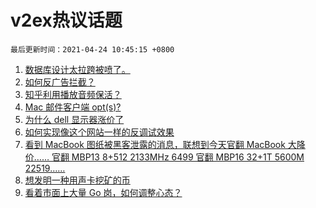 # v2ex热议话题

`最后更新时间：2021-04-24 10:45:15 +0800`

1. [数据库设计太拉跨被喷了。](https://www.v2ex.com/t/772712)
1. [如何反广告拦截？](https://www.v2ex.com/t/772685)
1. [知乎利用播放音频保活？](https://www.v2ex.com/t/772704)
1. [Mac 邮件客户端 opt(s)?](https://www.v2ex.com/t/772700)
1. [为什么 dell 显示器涨价了](https://www.v2ex.com/t/772660)
1. [如何实现像这个网站一样的反调试效果](https://www.v2ex.com/t/772689)
1. [看到 MacBook 图纸被黑客泄露的消息，联想到今天官翻 MacBook 大降价……
官翻 MBP13 8+512 2133MHz 6499
官翻 MBP16 32+1T 5600M 22519……](https://www.v2ex.com/t/772687)
1. [想发明一种用声卡挖矿的币](https://www.v2ex.com/t/772795)
1. [看着市面上大量 Go 岗，如何调整心态？](https://www.v2ex.com/t/772855)


